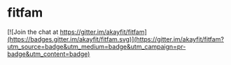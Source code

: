 # fitfam

[![Join the chat at https://gitter.im/akayfit/fitfam](https://badges.gitter.im/akayfit/fitfam.svg)](https://gitter.im/akayfit/fitfam?utm_source=badge&utm_medium=badge&utm_campaign=pr-badge&utm_content=badge)
